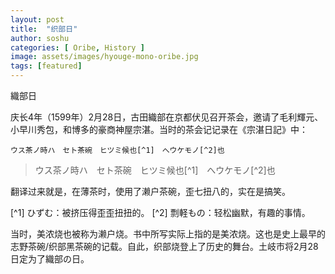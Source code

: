 ```yaml
---
layout: post
title:  "织部日"
author: soshu
categories: [ Oribe, History ]
image: assets/images/hyouge-mono-oribe.jpg
tags: [featured]
---
```


織部日

庆长4年（1599年）2月28日，古田織部在京都伏见召开茶会，邀请了毛利輝元、小早川秀包，和博多的豪商神屋宗湛。当时的茶会记记录在《宗湛日記》中：

```
ウス茶ノ時ハ　セト茶碗　ヒツミ候也[^1]　へウケモノ[^2]也
```
>ウス茶ノ時ハ　セト茶碗　ヒツミ候也[^1]　へウケモノ[^2]也

翻译过来就是，在薄茶时，使用了濑户茶碗，歪七扭八的，实在是搞笑。

[^1] ひずむ：被挤压得歪歪扭扭的。
[^2] 剽軽もの：轻松幽默，有趣的事情。

当时，美浓烧也被称为濑户烧。书中所写实际上指的是美浓烧。这也是史上最早的志野茶碗/织部黑茶碗的记载。自此，织部烧登上了历史的舞台。土岐市将2月28日定为了織部の日。
